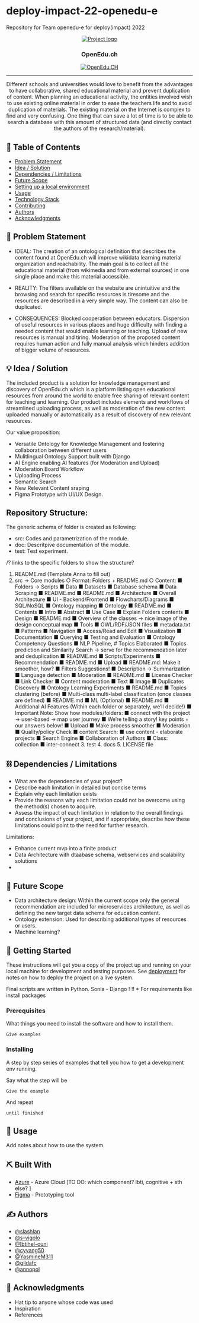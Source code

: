 # deploy-impact-22-openedu-e
Repository for Team openedu-e for deploy(impact) 2022

<p align="center">
  <a href="" rel="noopener">
 <img src="https://user-images.githubusercontent.com/37207832/199510757-5fde0b18-bd73-49bc-8c32-1a8827dcdf81.png" alt="Project logo">
 </a>
</p>
<h3 align="center">OpenEdu.ch</h3>

<div align="center">

  [![OpenEdu.CH](https://img.shields.io/badge/project-name-orange.svg)](http://openedu.ch) 

</div>

---

<p align="center"> 
Different schools and universities would love to benefit from the advantages to have collaborative, shared educational material and prevent duplication of content. When planning an educational activity, the entities involved wish to use existing online material in order to ease the teachers life and to avoid duplication of materials. The existing material on the Internet is complex to find and very confusing. One thing that can save a lot of time is to be able to search a database with this amount of structured data (and directly contact the authors of the research/material).
<br> 
</p>

## 📝 Table of Contents
- [Problem Statement](#problem_statement)
- [Idea / Solution](#idea)
- [Dependencies / Limitations](#limitations)
- [Future Scope](#future_scope)
- [Setting up a local environment](#getting_started)
- [Usage](#usage)
- [Technology Stack](#tech_stack)
- [Contributing](../CONTRIBUTING.md)
- [Authors](#authors)
- [Acknowledgments](#acknowledgments)

## 🧐 Problem Statement <a name = "problem_statement"></a>

- IDEAL: The creation of an ontological definition that describes the content found at OpenEdu.ch will improve wikidata learning material organization and reachability. The main goal is to collect all the educational material (from wikimedia and from external sources) in one single place and make this material accessible. 

- REALITY: The filters available on the website are unintuitive and the browsing and search for specific resources is tiresome and the resources are described in a very simple way. The content can also be duplicated.   

- CONSEQUENCES: Blocked cooperation between educators. Dispersion of useful resources in various places and huge difficulty with finding a needed content that would enable learning or teaching. Upload of new resources is manual and tiring. Moderation of the proposed content requires human action and fully manual analysis which hinders addition of bigger volume of resources.

## 💡 Idea / Solution <a name = "idea"></a>
The included product is a solution for knowledge management and discovery of OpenEdu.ch which is a platform listing open educational resources from around the world to enable free sharing of relevant content for teaching and learning. 
Our product includes elements and workflows of streamlined uploading process, as well as moderation of the new content uploaded manually or automatically as a result of discovery of new relevant resources.  

Our value proposition:
- Versatile Ontology for Knowledge Management and fostering collaboration between different users 
- Mulitlingual Ontology Support built with Django 
- AI Engine enabling AI features (for Moderation and Upload) 
- Moderation Board Workflow
- Uploading Process 
- Semantic Search
- New Relevant Content sraping
- Figma Prototype with UI/UX Design.


## Repository Structure: 
The generic schema of folder is created as following:
- src: Codes and parametrization of the module.
- doc: Descritpive documentation of the module.
- test: Test experiment.  

/? links to the specific folders to show the structure? 
1.	README.md (Template Anna to fill out)
2.	src → Core modules
    ○	Format: Folders + README.md
    ○	Content:
    ■	Folders → Scripts
    ■	Data
      ■	Datasets
      ■	Database schema
      ■	Data Scraping
      ■	README.md
    ■	README.md 
    ■	Architecture
      ■	Overall Architecture
      ■	UI - Backend/Frontend
      ■	Flowcharts/Diagrams
      ■	SQL/NoSQL
      ■	Ontology mapping
    ■	Ontology
      ■	README.md
      ■	Contents
      ■	Intro
        ■	Abstract
      ■	Use Case
      ■	Explain Folders contents
      ■	Design
      ■	README.md
      ■	Overview of the classes → nice image of the design conceptual map
      ■	Tools
      ■	OWL/RDF/JSON files
      ■	metadata.txt
      ■	Patterns
      ■	Navigation
      ■	Access/Read and Edit
      ■	Visualization
      ■	Documentation
      ■	Querying
    ■	Testing and Evaluation
      ■	Ontology Competency Questions 
    ■	NLP Pipeline, # Topics Elaborated
    ■	Topics prediction and Similarity Search → serve for the recommendation later and deduplication
      ■	README.md
      ■	Scripts/Experiments
      ■	Recommendation
      ■	README.md
    ■	Upload
      ■	README.md: Make it smoother, how?
      ■	Filters Suggestions!
      ■	Description → Summarization
      ■	Language detection
    ■	Moderation
      ■	README.md
      ■	License Checker
      ■	Link Checker
      ■	Content moderation
      ■	Text
      ■	Image
      ■	Duplicates Discovery
      ■	Ontology Learning Experiments
      ■	README.md
    ■	Topics clustering (before)
      ■	Multi-class multi-label classification (once classes are defined)
      ■	README.md
    ■	ML (Optional)
      ■	README.md 
    ■	Additional AI Features (Within each folder or separately, we’ll decide!)
      ■	Important Note: Show how modules/folders:
      ■	connect with the project → user-based → map user journey
      ■	We’re telling a story! key points + our answers below!
    ■	Upload
      ■	Make process smoother
    ■	Moderation
    ■	  Quality/policy Check
    ■	content Search:
    ■	use content - elaborate projects
    ■	Search Engine
    ■	Collaboration of Authors
    ■	Class: collection
    ■	inter-connect
    3.	test
    4.	docs
    5.	LICENSE file



## ⛓️ Dependencies / Limitations <a name = "limitations"></a>
- What are the dependencies of your project?
- Describe each limitation in detailed but concise terms
- Explain why each limitation exists
- Provide the reasons why each limitation could not be overcome using the method(s) chosen to acquire.
- Assess the impact of each limitation in relation to the overall findings and conclusions of your project, and if 
appropriate, describe how these limitations could point to the need for further research.

Limitations:
- Enhance current mvp into a finite product
- Data Architecture with dtaabase schema, webservices and scalability solutions
- 


## 🚀 Future Scope <a name = "future_scope"></a>
- Data architecture design: Within the current scope only the general recommendation are included for microservices architecture, as well as defining the new target data schema for education content.
- Ontology extension: Used for describing additional types of resources or users.
- Machine learning? 

## 🏁 Getting Started <a name = "getting_started"></a>
These instructions will get you a copy of the project up and running on your local machine for development 
and testing purposes. See [deployment](#deployment) for notes on how to deploy the project on a live system.

Final scripts are written in Python. 
Sonia - Django !
!! * For requirements like install packages 


### Prerequisites

What things you need to install the software and how to install them.

```
Give examples
```

### Installing

A step by step series of examples that tell you how to get a development env running.

Say what the step will be

```
Give the example
```

And repeat

```
until finished
```

## 🎈 Usage <a name="usage"></a>
Add notes about how to use the system.

## ⛏️ Built With <a name = "tech_stack"></a>
- [Azure](https://https://portal.azure.com/) - Azure Cloud [TO DO: which component? Ibti, cognitive + sth else? ]
- [Figma](https://nodejs.org/en/) - Prototyping tool

## ✍️ Authors <a name = "authors"></a>
- [@slashlan](https://github.com/slashlan)
- [@s-vigolo](https://github.com/s-vigolo)
- [@Ibtihel-ouni](https://github.com/Ibtihel-ouni)
- [@cyyang50](https://github.com/cyyang50)
- [@YasmineM311](https://github.com/YasmineM311)
- [@gildafc](https://github.com/gildafc)
- [@annopol](https://github.com/annopol)

## 🎉 Acknowledgments <a name = "acknowledgments"></a>
- Hat tip to anyone whose code was used
- Inspiration
- References

